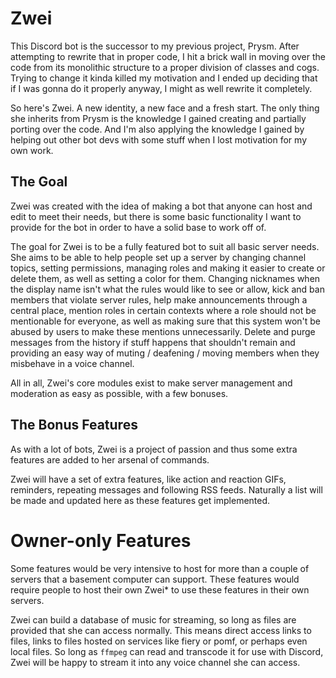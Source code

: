 # Zwei

This Discord bot is the successor to my previous project, Prysm.
After attempting to rewrite that in proper code, I hit a brick wall in moving
over the code from its monolithic structure to a proper division of classes and
cogs. Trying to change it kinda killed my motivation and I ended up deciding that
if I was gonna do it properly anyway, I might as well rewrite it completely.

So here's Zwei. A new identity, a new face and a fresh start. The only thing
she inherits from Prysm is the knowledge I gained creating and partially
porting over the code. And I'm also applying the knowledge I gained by helping
out other bot devs with some stuff when I lost motivation for my own work.

## The Goal

Zwei was created with the idea of making a bot that anyone can host and edit
to meet their needs, but there is some basic functionality I want to provide
for the bot in order to have a solid base to work off of.

The goal for Zwei is to be a fully featured bot to suit all basic server needs.
She aims to be able to help people set up a server by changing channel topics,
setting permissions, managing roles and making it easier to create or delete
them, as well as setting a color for them. Changing nicknames when the display
name isn't what the rules would like to see or allow, kick and ban members that
violate server rules, help make announcements through a central place, mention
roles in certain contexts where a role should not be mentionable for everyone,
as well as making sure that this system won't be abused by users to make these
mentions unnecessarily. Delete and purge messages from the history if stuff
happens that shouldn't remain and providing an easy way of muting / deafening /
moving members when they misbehave in a voice channel.

All in all, Zwei's core modules exist to make server management and moderation
as easy as possible, with a few bonuses.

## The Bonus Features

As with a lot of bots, Zwei is a project of passion and thus some extra features
are added to her arsenal of commands.

Zwei will have a set of extra features, like action and reaction GIFs, reminders,
repeating messages and following RSS feeds. Naturally a list will be made and
updated here as these features get implemented.

# Owner-only Features

Some features would be very intensive to host for more than a couple of servers
that a basement computer can support. These features would require people to
host their own Zwei\* to use these features in their own servers.

Zwei can build a database of music for streaming, so long as files are provided
that she can access normally. This means direct access links to files, links to
files hosted on services like fiery or pomf, or perhaps even local files.
So long as `ffmpeg` can read and transcode it for use with Discord, Zwei will be
happy to stream it into any voice channel she can access.
